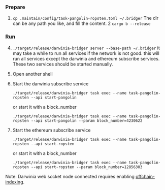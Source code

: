 ### Prepare
1. `cp .maintain/config/task-pangolin-ropsten.toml ~/.bridger`
   The dir can be any path you like, and fill the content.
2 `cargo b --release`

### Run
4. `./target/release/darwinia-bridger server --base-path ~/.bridger`
   it may take a while to run all services if the network is not good. this will run all services except the darwinia and ethereum subscribe services. These two services should be started manually.

5. Open another shell

6. Start the darwinia subscribe service
    ```
    ./target/release/darwinia-bridger task exec --name task-pangolin-ropsten --api start-pangolin
    ```
   or start it with a block_number
    ```
    ./target/release/darwinia-bridger task exec --name task-pangolin-ropsten --api start-pangolin --param block_number=4230622
    ```

7. Start the ethereum subscribe service
    ```
    ./target/release/darwinia-bridger task exec --name task-pangolin-ropsten --api start-ropsten
    ```
   or start it with a block_number
    ```
    ./target/release/darwinia-bridger task exec --name task-pangolin-ropsten --api start-ropsten --param block_number=12856303
    ```

Note: Darwinia web socket node connected requires enabling [offchain-indexing](https://github.com/darwinia-network/bridger/issues/196#issuecomment-884056708).
